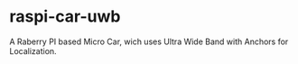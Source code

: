 # raspi-car-uwb

A Raberry PI based Micro Car, wich uses Ultra Wide Band with Anchors for Localization.


